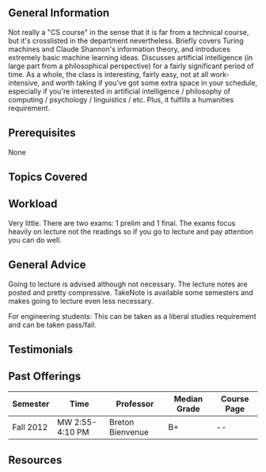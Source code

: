 ## General Information
Not really a "CS course" in the sense that it is far from a technical course, but it's crosslisted in the department nevertheless. Briefly covers Turing machines and Claude Shannon's information theory, and introduces extremely basic machine learning ideas. Discusses artificial intelligence (in large part from a philosophical perspective) for a fairly significant period of time. As a whole, the class is interesting, fairly easy, not at all work-intensive, and worth taking if you've got some extra space in your schedule, especially if you're interested in artificial intelligence / philosophy of computing / psychology / linguistics / etc. Plus, it fulfills a humanities requirement.

## Prerequisites
None

## Topics Covered

## Workload
Very little. There are two exams: 1 prelim and 1 final. The exams focus heavily on lecture not the readings so if you go to lecture and pay attention you can do well.

## General Advice
Going to lecture is advised although not necessary. The lecture notes are posted and pretty compressive. TakeNote is available some semesters and makes going to lecture even less necessary.

For engineering students: This can be taken as a liberal studies requirement and can be taken pass/fail.

## Testimonials

## Past Offerings

| Semester | Time | Professor | Median Grade | Course Page |
| --- | --- | --- | --- | --- |
| Fall 2012 | MW 2:55-4:10 PM | Breton Bienvenue | B+ | -- |

## Resources
